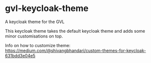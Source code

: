 # gvl-keycloak-theme
A keycloak theme for the GVL

This keycloak theme takes the default keycloak theme and adds some minor customisations on top.

Info on how to customize theme: https://medium.com/@shivangbhandari/custom-themes-for-keycloak-631bdd3e04e5
